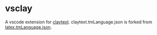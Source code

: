 # vsclay

A vscode extension for [claytext](https://github.com/artagnon/clayoven). claytext.tmLanguage.json is forked from [latex.tmLanguage.json](https://github.com/James-Yu/LaTeX-Workshop/blob/master/syntax/LaTeX.tmLanguage.json).
